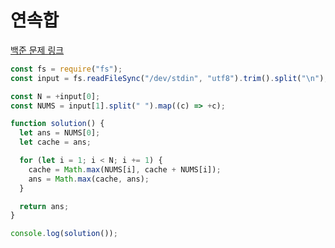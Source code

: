 # 연속합

[백준 문제 링크](https://www.acmicpc.net/problem/1912)

```javascript
const fs = require("fs");
const input = fs.readFileSync("/dev/stdin", "utf8").trim().split("\n");

const N = +input[0];
const NUMS = input[1].split(" ").map((c) => +c);

function solution() {
  let ans = NUMS[0];
  let cache = ans;

  for (let i = 1; i < N; i += 1) {
    cache = Math.max(NUMS[i], cache + NUMS[i]);
    ans = Math.max(cache, ans);
  }

  return ans;
}

console.log(solution());
```
